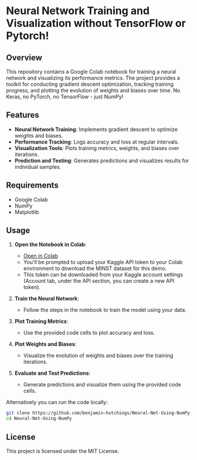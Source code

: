 # Neural Network Training and Visualization without TensorFlow or Pytorch!

## Overview

This repository contains a Google Colab notebook for training a neural network and visualizing its performance metrics. The project provides a toolkit for conducting gradient descent optimization, tracking training progress, and plotting the evolution of weights and biases over time. No Keras, no PyTorch, no TensorFlow - just NumPy!

## Features

- **Neural Network Training**: Implements gradient descent to optimize weights and biases.
- **Performance Tracking**: Logs accuracy and loss at regular intervals.
- **Visualization Tools**: Plots training metrics, weights, and biases over iterations.
- **Prediction and Testing**: Generates predictions and visualizes results for individual samples.

## Requirements

- Google Colab
- NumPy
- Matplotlib

## Usage

1. **Open the Notebook in Colab**:
    - [Open in Colab](https://colab.research.google.com/drive/1Biiwy6HHk1jdfxcWuIEVM3tfTHmqJCur?usp=sharing)
    - You'll be prompted to upload your Kaggle API token to your Colab environment to download the MINST dataset for this demo.
    - This token can be downloaded from your Kaggle account settings (Account tab, under the API section, you can create a new API token).

2. **Train the Neural Network**:
    - Follow the steps in the notebook to train the model using your data.

3. **Plot Training Metrics**:
    - Use the provided code cells to plot accuracy and loss.

4. **Plot Weights and Biases**:
    - Visualize the evolution of weights and biases over the training iterations.

5. **Evaluate and Test Predictions**:
    - Generate predictions and visualize them using the provided code cells.
  
Alternatively you can run the code locally:

```bash
git clone https://github.com/benjamin-hutchings/Neural-Net-Using-NumPy.git
cd Neural-Net-Using-NumPy
```

## License

This project is licensed under the MIT License.
